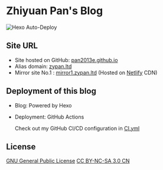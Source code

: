# Zhiyuan Pan's Blog

![Hexo Auto-Deploy](https://github.com/pan2013e/pan2013e.github.io/workflows/Hexo%20Auto-Deploy/badge.svg)

## Site URL
* Site hosted on GitHub: [pan2013e.github.io](https://pan2013e.github.io)
* Alias domain: [zypan.ltd](https://zypan.ltd)
* Mirror site No.1 : [mirror1.zypan.ltd](https://mirror1.zypan.ltd) (Hosted on [Netlify](https://www.netlify.com/) CDN)

## Deployment of this blog
* Blog: Powered by Hexo
* Deployment: GitHub Actions

  Check out my GitHub CI/CD configuration in [CI.yml](.github/workflows/CI.yml)
  
## License
[GNU General Public License](LICENSE)
[CC BY-NC-SA 3.0 CN](https://creativecommons.org/licenses/by-nc-sa/3.0/cn/deed.zh)
